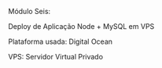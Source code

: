 Módulo Seis:

Deploy de Aplicação Node + MySQL em VPS

Plataforma usada: Digital Ocean

VPS: Servidor Virtual Privado
